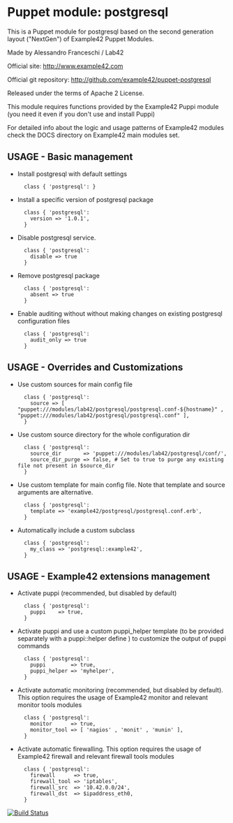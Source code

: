 # Puppet module: postgresql

This is a Puppet module for postgresql based on the second generation layout ("NextGen") of Example42 Puppet Modules.

Made by Alessandro Franceschi / Lab42

Official site: http://www.example42.com

Official git repository: http://github.com/example42/puppet-postgresql

Released under the terms of Apache 2 License.

This module requires functions provided by the Example42 Puppi module (you need it even if you don't use and install Puppi)

For detailed info about the logic and usage patterns of Example42 modules check the DOCS directory on Example42 main modules set.

## USAGE - Basic management

* Install postgresql with default settings

        class { 'postgresql': }

* Install a specific version of postgresql package

        class { 'postgresql':
          version => '1.0.1',
        }

* Disable postgresql service.

        class { 'postgresql':
          disable => true
        }

* Remove postgresql package

        class { 'postgresql':
          absent => true
        }

* Enable auditing without without making changes on existing postgresql configuration files

        class { 'postgresql':
          audit_only => true
        }


## USAGE - Overrides and Customizations
* Use custom sources for main config file 

        class { 'postgresql':
          source => [ "puppet:///modules/lab42/postgresql/postgresql.conf-${hostname}" , "puppet:///modules/lab42/postgresql/postgresql.conf" ], 
        }


* Use custom source directory for the whole configuration dir

        class { 'postgresql':
          source_dir       => 'puppet:///modules/lab42/postgresql/conf/',
          source_dir_purge => false, # Set to true to purge any existing file not present in $source_dir
        }

* Use custom template for main config file. Note that template and source arguments are alternative. 

        class { 'postgresql':
          template => 'example42/postgresql/postgresql.conf.erb',
        }

* Automatically include a custom subclass

        class { 'postgresql':
          my_class => 'postgresql::example42',
        }


## USAGE - Example42 extensions management 
* Activate puppi (recommended, but disabled by default)

        class { 'postgresql':
          puppi    => true,
        }

* Activate puppi and use a custom puppi_helper template (to be provided separately with a puppi::helper define ) to customize the output of puppi commands 

        class { 'postgresql':
          puppi        => true,
          puppi_helper => 'myhelper', 
        }

* Activate automatic monitoring (recommended, but disabled by default). This option requires the usage of Example42 monitor and relevant monitor tools modules

        class { 'postgresql':
          monitor      => true,
          monitor_tool => [ 'nagios' , 'monit' , 'munin' ],
        }

* Activate automatic firewalling. This option requires the usage of Example42 firewall and relevant firewall tools modules

        class { 'postgresql':       
          firewall      => true,
          firewall_tool => 'iptables',
          firewall_src  => '10.42.0.0/24',
          firewall_dst  => $ipaddress_eth0,
        }


[![Build Status](https://travis-ci.org/example42/puppet-postgresql.png?branch=master)](https://travis-ci.org/example42/puppet-postgresql)
